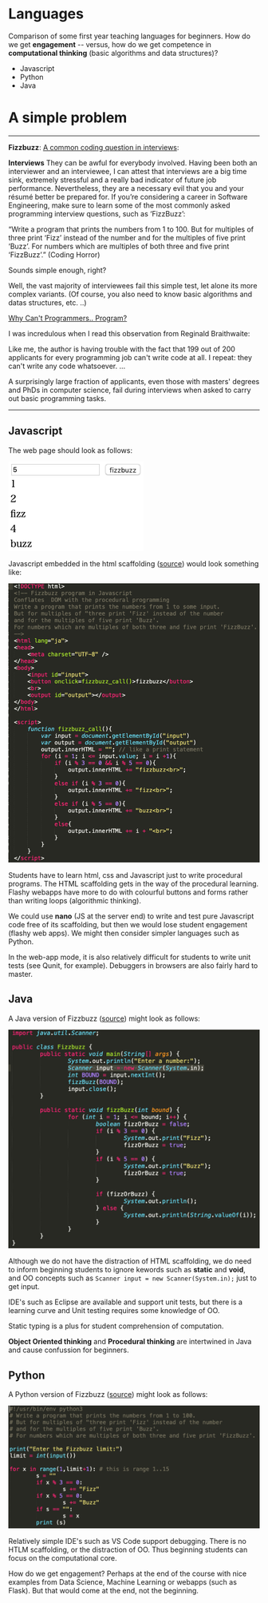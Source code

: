 # Languages
Comparison of some first year teaching languages for beginners. How do we get **engagement** -- versus, how do we get competence in **computational thinking** (basic algorithms and data structures)?

* Javascript
* Python 
* Java


#  A simple problem
---
**Fizzbuzz**: [A common coding question in interviews](https://medium.freecodecamp.org/a-software-engineering-survival-guide-fe3eafb47166):

**Interviews** They can be awful for everybody involved. Having been both an interviewer and an interviewee, I can attest that interviews are a big time sink, extremely stressful and a really bad indicator of future job performance. Nevertheless, they are a necessary evil that you and your résumé better be prepared for. If you’re considering a career in Software Engineering, make sure to learn some of the most commonly asked programming interview questions, such as ‘FizzBuzz’:

“Write a program that prints the numbers from 1 to 100. But for multiples of three print ‘Fizz’ instead of the number and for the multiples of five print ‘Buzz’. For numbers which are multiples of both three and five print ‘FizzBuzz’.”
(Coding Horror)

Sounds simple enough, right?

Well, the vast majority of interviewees fail this simple test, let alone its more complex variants. (Of course, you also need to know basic algorithms and datas structures, etc. ..)

[Why Can't Programmers.. Program?](https://blog.codinghorror.com/why-cant-programmers-program/)

I was incredulous when I read this observation from Reginald Braithwaite:

Like me, the author is having trouble with the fact that 199 out of 200 applicants for every programming job can't write code at all. I repeat: they can't write any code whatsoever. ...

A surprisingly large fraction of applicants, even those with masters' degrees and PhDs in computer science, fail during interviews when asked to carry out basic programming tasks. 

---

## Javascript

The web page should look as follows:

![png](javascript/fizzbuzz.png)

Javascript embedded in the html scaffolding ([source](javascript/fizzbuzz.html)) would look something like:

![png](javascript/html.png)

Students have to learn html, css and Javascript just to write procedural programs. The HTML scaffolding gets in the way of the procedural learning. Flashy webapps have more to do with colourful buttons and forms rather than writing loops (algorithmic thinking). 

We could use **nano** (JS at the server end) to write and test pure Javascript code free of its scaffolding, but then we would lose student engagement (flashy web apps). We might then consider simpler languages such as Python. 

In the web-app mode, it is also relatively difficult for students to write unit tests (see Qunit, for example). Debuggers in browsers are also fairly hard to master.

## Java

A Java version of Fizzbuzz ([source](Java/Fizzbuzz.java))  might look as follows:

![png](Java/java.png)

Although we do not have the distraction of HTML scaffolding, we do need to inform beginning students to ignore kewords such as **static** and **void**, and OO concepts such as `Scanner input = new Scanner(System.in);` just to get input.

IDE's such as Eclipse are available and support unit tests, but there is a learning curve and Unit testing requires some knowledge of OO. 

Static typing is a plus for student comprehension of computation.

**Object Oriented thinking** and **Procedural thinking** are intertwined in Java and cause confussion for beginners.

## Python

A Python version of Fizzbuzz ([source](Python/fizzbuzz.py))  might look as follows:

![png](Python/python.png)

Relatively simple IDE's such as VS Code support debugging. There is no HTLM scaffolding, or the distraction of OO. Thus beginning students can focus on the computational core.

How do we get engagement? Perhaps at the end of the course with nice examples from Data Science, Machine Learning or webapps (such as Flask). But that would come at the end, not the beginning. 






